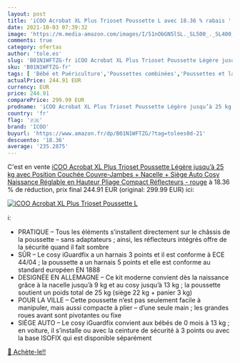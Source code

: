 ```yaml
---
layout: post
title: 'iCOO Acrobat XL Plus Trioset Poussette L avec 18.36 % rabais '
date: 2021-10-03 07:39:32
image: 'https://m.media-amazon.com/images/I/51nObGN5lSL._SL500_._SL400_.jpg'
comments: true
category: ofertas
author: 'tole.es'
slug: 'B01N1WFTZG-fr iCOO Acrobat XL Plus Trioset Poussette Légère jusqu’à 25...'
sku: 'B01N1WFTZG-fr'
tags: [ 'Bébé et Puériculture','Poussettes combinées','Poussettes et landaus','Poussettes, landaus et accessoires','icoo', ]
actualPrice: 244.91 EUR
currency: EUR
price: 244.91
comparePrice: 299.99 EUR
prodname: 'iCOO Acrobat XL Plus Trioset Poussette Légère jusqu’à 25 kg avec Position Couchée  Couvre-Jambes + Nacelle + Siège Auto Cosy Naissance  Réglable en Hauteur  Pliage Compact  Réflecteurs - rouge'
country: 'fr'
flag: '🇫🇷'
brand: 'ICOO'
buyurl: 'https://www.amazon.fr/dp/B01N1WFTZG/?tag=tolees0d-21'
descuento: '18.36'
average: '235.2875'
---
```


C'est en vente [iCOO Acrobat XL Plus Trioset Poussette Légère jusqu’à 25 kg avec Position Couchée  Couvre-Jambes + Nacelle + Siège Auto Cosy Naissance  Réglable en Hauteur  Pliage Compact  Réflecteurs - rouge](https://www.amazon.fr/dp/B01N1WFTZG/?tag=tolees0d-21)  à  18.36 % de réduction, prix final  244.91 EUR (original: 299.99 EUR) ici:

[![iCOO Acrobat XL Plus Trioset Poussette L](https://m.media-amazon.com/images/I/51nObGN5lSL._SL500_._SL400_.jpg)](https://www.amazon.fr/dp/B01N1WFTZG/?tag=tolees0d-21)

ℹ️:

- PRATIQUE – Tous les éléments s’installent directement sur le châssis de la poussette – sans adaptateurs ; ainsi, les réflecteurs intégrés offre de la sécurité quand il fait sombre
- SÛR – Le cosy iGuardfix a un harnais 3 points et il est conforme à ECE 44/04 ; la poussette a un harnais 5 points et elle est conforme au standard européen EN 1888
- DESIGNÉE EN ALLEMAGNE – Ce kit moderne convient dès la naissance grâce à la nacelle jusqu’à 9 kg et au cosy jusqu’à 13 kg ; la poussette soutient un poids total de 25 kg (siège 22 kg + panier 3 kg)
- POUR LA VILLE – Cette poussette n’est pas seulement facile à manipuler, mais aussi compacte à plier – d’une seule main ; les grandes roues avant sont pivotantes ou fixe
- SIÈGE AUTO – Le cosy iGuardfix convient aux bébés de 0 mois à 13 kg ; en voiture, il s’installe ou avec la ceinture de sécurité à 3 points ou avec la base ISOFIX qui est disponible séparément

[🛒 Achète-le!!](https://www.amazon.fr/dp/B01N1WFTZG/?tag=tolees0d-21)
